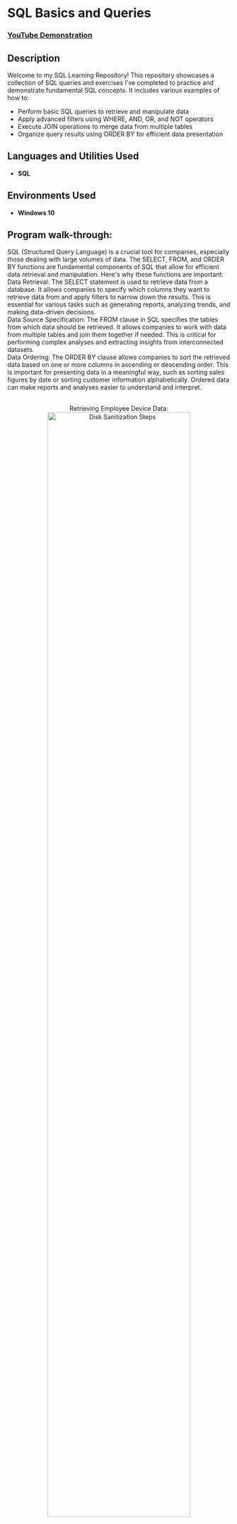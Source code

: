 <h1>SQL Basics and Queries</h1>

 ### [YouTube Demonstration](https://youtu.be/7eJexJVCqJo)

<h2>Description</h2>
Welcome to my SQL Learning Repository! This repository showcases a collection of SQL queries and exercises I’ve completed to practice and demonstrate fundamental SQL concepts. It includes various examples of how to: 

- Perform basic SQL queries to retrieve and manipulate data
- Apply advanced filters using WHERE, AND, OR, and NOT operators
- Execute JOIN operations to merge data from multiple tables
- Organize query results using ORDER BY for efficient data presentation


<h2>Languages and Utilities Used</h2>

- <b>SQL</b> 

<h2>Environments Used </h2>

- <b>Windows 10</b> 

<h2>Program walk-through:</h2>
SQL (Structured Query Language) is a crucial tool for companies, especially those dealing with large volumes of data. The SELECT, FROM, and ORDER BY functions are fundamental components of SQL that allow for efficient data retrieval and manipulation. Here's why these functions are important: <br/>
Data Retrieval: The SELECT statement is used to retrieve data from a database. It allows companies to specify which columns they want to retrieve data from and apply filters to narrow down the results. This is essential for various tasks such as generating reports, analyzing trends, and making data-driven decisions. <br/>
Data Source Specification: The FROM clause in SQL specifies the tables from which data should be retrieved. It allows companies to work with data from multiple tables and join them together if needed. This is critical for performing complex analyses and extracting insights from interconnected datasets. <br/>
Data Ordering: The ORDER BY clause allows companies to sort the retrieved data based on one or more columns in ascending or descending order. This is important for presenting data in a meaningful way, such as sorting sales figures by date or sorting customer information alphabetically. Ordered data can make reports and analyses easier to understand and interpret. 
<br />
<br />
<p align="center">
Retrieving Employee Device Data: <br/>
<img src="https://i.imgur.com/MCPDJmA.png" height="80%" width="80%" alt="Disk Sanitization Steps"/>
<br />
<br />
Investigate Login Activity:  <br/>
<img src="https://i.imgur.com/LJkvoyj.png" height="80%" width="80%" alt="Disk Sanitization Steps"/>
<br />
<br />
Order Login Attempts Data: <br/>
<img src="https://i.imgur.com/cGILz04.png" height="80%" width="80%" alt="Disk Sanitization Steps"/>
<br />
<br />
Sort By Login Date and Time: <br/>
<img src="https://i.imgur.com/Nh2L1Ce.png" height="80%" width="80%" alt="Disk Sanitization Steps"/>
<br />
<br />

</p>

<!--
 ```diff
- text in red
+ text in green
! text in orange
# text in gray
@@ text in purple (and bold)@@
```
--!>
